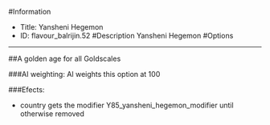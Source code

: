 #Information
 - Title: Yansheni Hegemon
 - ID: flavour_balrijin.52
#Description
Yansheni Hegemon
#Options

___
##A golden age for all Goldscales

###AI weighting:
AI weights this option at 100


###Efects:<ul><li>country gets the modifier Y85_yansheni_hegemon_modifier until otherwise removed</li></ul>
